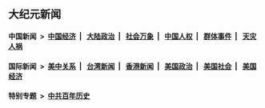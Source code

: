 ## 大纪元新闻

#### 中国新闻 &nbsp;>&nbsp; [中国经济](indexes/ncid283/README.md?03132045) &nbsp;| &nbsp; [大陆政治](indexes/ncid277/README.md?03132045) &nbsp;| &nbsp; [社会万象](indexes/ncid282/README.md?03132045) &nbsp;| &nbsp; [中国人权](indexes/ncid278/README.md?03132045) &nbsp;| &nbsp; [群体事件](indexes/ncid279/README.md?03132045) &nbsp;| &nbsp; [天灾人祸](indexes/ncid280/README.md?03132045)

#### 国际新闻 &nbsp;>&nbsp; [美中关系](indexes/nf1412576/README.md?03132045) &nbsp;| &nbsp; [台湾新闻](indexes/ncid1349361/README.md?03132045) &nbsp;| &nbsp; [香港新闻](indexes/ncid1349362/README.md?03132045) &nbsp;| &nbsp; [美国政治](indexes/ncid1078159/README.md?03132045) &nbsp;| &nbsp; [美国社会](indexes/ncid1078160/README.md?03132045) &nbsp;| &nbsp; [美国经济](indexes/ncid1078158/README.md?03132045)

#### 特别专题 &nbsp;>&nbsp; [中共百年历史](https://github.com/epoch-news/epoch-special/blob/master/README.md?03132045)  
